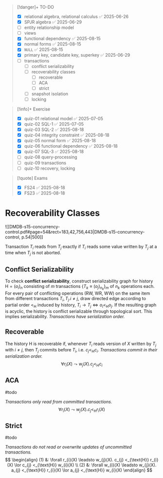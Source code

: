 > [!danger]+ TO-DO
> - [x] relational algebra, relational calculus ✅ 2025-06-26
> - [x] SPJR algebra ✅ 2025-06-29
> - [ ] entity relationship model
> - [ ] views
> - [x] functional dependency ✅ 2025-08-15
> - [x] normal forms ✅ 2025-08-15
> - [x] `NULL` ✅ 2025-08-15
> - [x] primary key, candidate key, superkey ✅ 2025-06-29
> - [ ] transactions
> 	- [ ] conflict serializability
> 	- [ ] recoverability classes
> 		- [ ] recoverable
> 		- [ ] ACA
> 		- [ ] strict
> 	- [ ] snapshot isolation
> 	- [ ] locking

> [!info]+ Exercise
> - [x] quiz-01 relational model ✅ 2025-07-05
> - [x] quiz-02 SQL-1 ✅ 2025-07-05
> - [x] quiz-03 SQL-2 ✅ 2025-08-18
> - [x] quiz-04 integrity constraint ✅ 2025-08-18
> - [x] quiz-05 normal form ✅ 2025-08-18
> - [x] quiz-06 functional dependency ✅ 2025-08-18
> - [x] quiz-07 SQL-3 ✅ 2025-08-18
> - [ ] quiz-08 query-processing
> - [ ] quiz-09 transactions
> - [ ] quiz-10 recovery, locking

> [!quote] Exams
> - [x] FS24 ✅ 2025-08-18
> - [x] FS23 ✅ 2025-08-18


# Recoverability Classes
![[DMDB-s15-concurrency-control.pdf#page=54&rect=183,42,756,443|DMDB-s15-concurrency-control, p.54|500]]

Transaction $T_{i}$ reads from $T_{j}$ exactly if $T_{i}$ reads some value written by $T_{j}$ at a time when $T_{j}$ is not aborted.

## Conflict Serializability
To check **conflict serializability**, construct serializability graph for history $\text{H} = (o_{i})_{n}$ consisting of $m$ transactions $\{ T_{k} \equiv (o_{j})_{n_{k}} \}_{m}$ of $n_{k}$ operations each. For every pair of conflicting operations (RW, WR, WW) on the same item  from different transactions $T_{i}, T_{j}. i \neq j$, draw directed edge according to partial order $<_{\text{H}}$ induced by history, $T_{i} \to T_{j} \iff o_{i} <_{\text{H}} o_{j}$. If the resulting graph is acyclic, the history is conflict serializable through topological sort. This implies serializability. *Transactions have serialization order.*

## Recoverable
The history $\text{H}$ is recoverable if, whenever $T_{i}$ reads version of $X$ written by $T_{j}$ with $i \neq j$, then $T_{j}$ commits before $T_{i}$, i.e. $c_{j} <_{\text{H}} c_{i}$. *Transactions commit in their serialization order.*
$$
\forall r_{i}(X) \leadsto w_{j}(X). c_{j} <_{\text{H}} c_{i}
$$

## ACA
#todo 

*Transactions only read from committed transactions.*
$$
\forall r_{i}(X) \leadsto w_{j}(X). c_{j} <_{\text{H}} r_{i}(X)
$$

## Strict
#todo 

*Transactions do not read or overwrite updates of uncommitted transactions.*
$$
\begin{align}
(1) &: \forall r_{i}(X) \leadsto w_{j}(X). c_{j} <_{\text{H}} r_{i}(X) \lor c_{j} <_{\text{H}} w_{i}(X) \\
(2) &: \forall w_{i}(X) \leadsto w_{j}(X). a_{j} <_{\text{H}} r_{i}(X) \lor a_{j} <_{\text{H}} w_{i}(X)
\end{align}
$$
